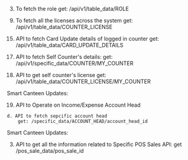 <!-- Smart Canteen Updates:

 1. API to operate on Canteen Data
    Note: Register only one Canteen into the system
    a. To register new Canteen
        post: /api/v1/canteen_ops/insert
        payload: {
            "canteen_name":"canteen_name",
            "address":"address",
            "registered_on":"27-01-2023",
            "contact_person":"contacat_person",
            "contact_number":"contacta_sumber",
            "email": "emaisla",
            "gst_no":"gst_no" //non-mandatory
        }
    
    b. To update the canteen
        post: /api/v1/canteen_ops/update
        payload: {
            "canteen_id: 1
            "canteen_name":"canteen_name",
            "address":"address",
            "registered_on":"27-01-2023",
            "contact_person":"contacat_person",
            "contact_number":"contacta_sumber",
            "email": "emaisla",
            "gst_no":"gst_no" //non-mandatory
        } 

 2. To fetch registered canteen
    get: /api/v1/table_data/CANTEEN -->

3. To fetch the role
    get: /api/v1/table_data/ROLE

<!-- 4. API to operate on Counter Data //Done
    a. To register a new Counter
        post: /api/v1/counter_ops/insert
        payload: {
            "school_name": "new school name",
            "counter_name": "new counter name",
            "counter_address": "new counter address",
            "contact_person": "new_newperason",
            "contact_number": "new_newphasaaphph",
            "email": "new_newraamaaeailss@gmail.com",
            "role_id": 1
        }

    b. To update the counter data //Done
        post: /api/v1/counter_ops/update
        payload: {
            "school_name": "new school name",
            "counter_name": "new counter name",
            "counter_address": "new counter address",
            "contact_person": "new_newperason",
            "contact_number": "new_newphasaaphph",
            "email": "new_newraamaaeailss@gmail.com",
            "role_id": 1,
            "counter_id":1
        } 

5. To fetch the counters //Done
    get: /api/v1/table_data/COUNTER

6. To fetch specific counter //Done
    get: /api/v1/specific_data/COUNTER/counter_id

7. Assign license to a counter //Done
    post: /api/v1/license_ops/insert
    payload: {
        "counter_id":1,
        "license_start_date":"29-01-2023",
        "no_of_days":365
    }

8. To fetch the assigned license to a specific counter //Done
    get: /api/v1/specific_data/COUNTER_LICENSE/counter_id -->

9. To fetch all the licenses across the system
    get: /api/v1/table_data/COUNTER_LICENSE
    

<!-- To be implemented on GUI: 

 10. To login
    post: /api/v1/user_login
    payload: {
        "username":"counter1@canteen.com",
        "password":"counter1@canteen.com"
    } 

 11. To fetch Member type
    get: /api/v1/table_data/MEMBER_TYPE 

 12. Member Operations: To operate on Member Data
    a. To insert new Member:
        post: /api/v1/member_ops/insert
        payload: {
        "counter_id": 1,
        "member_data":[
            {
                "card_number":"74475537390123",
                "full_name" :"full_name",
                "gender" :"gender",
                "phone_number" :"newphone_number", //non-madatory
                "parents_ph" :"newparents_ph",
                "dob" :"30-01-1998",
                "email" :"email@gmail.com", //non-madatory
                "class_name" :"new_class_name", //non-madatory
                "division_name" :"new_division_name", //non-madatory
                "hostel_details" :"new_hostel_details", //non-madatory
                "member_type_id" :1,
                "address" :"new address", //non-madatory
                "opening_balance" :0
            },
            {
                "card_number":"74475537390123",
                "full_name" :"1full_name",
                "gender" :"1gender",
                "phone_number" :"newphone_number", //non-madatory
                "parents_ph" :"newparents_ph",
                "dob" :"30-01-1998",
                "email" :"email@gmail.com", //non-madatory
                "class_name" :"new_class_name", //non-madatory
                "division_name" :"new_division_name", //non-madatory
                "hostel_details" :"new_hostel_details", //non-madatory
                "member_type_id" :1,
                "address" :"new address", //non-madatory
                "opening_balance" :1
            }
        ]
    }
    
    b. To update Member:
        post: /api/v1/member_ops/update
        payload: {
            "member_id":4,
            "full_name" :"newfull_name",
            "gender" :"newgender",
            "phone_number" :"newphone_number", //non-madatory
            "parents_ph" :"newparents_ph",
            "dob" :"30-01-1998",
            "email" :"email@gmail.com", //non-madatory
            "class_name" :"new_class_name", //non-madatory
            "division_name" :"new_division_name", //non-madatory
            "hostel_details" :"new_hostel_details", //non-madatory
            "member_type_id" :1,
            "address" :"new address" //non-madatory
        } 
 
    c. To update the card number
        post: /card_update
        payload : {
            "member_id":1,
            "card_number":"New Card Number",
            "reason": "Card Lost"
        } 
        
         d. To delete Member:
        post: /api/v1/member_ops/delete
        payload:{
            "member_id":4
        }

 13. API to fetch Specific Member data:
    get: /api/v1/specific_data/MEMBER/member_id

14. API to fetch Card Update details of specific member
    get: /api/v1/table_data/CARD_UPDATE_DETAILS/member_id -->

15. API to fetch Card Update details of logged in counter
    get: /api/v1/table_data/CARD_UPDATE_DETAILS

<!-- 16. API to fetch all the members in the Counter:
        get: /api/v1/table_data/MEMBER -->

17. API to fetch Self Counter's details:
    get: /api/v1/specific_data/COUNTER/MY_COUNTER

18. API to get self counter's license
    get: /api/v1/table_data/COUNTER_LICENSE/MY_COUNTER

Smart Canteen Updates:

19. API to Operate on Income/Expense Account Head
   <!--  a. To create new Account Head
        post: /account_head_ops/insert
        payload:{
                    "account_name":"SBAAI BANK",
                    "opening_balance" : 100,
                    "isExpenseHead" : 0
                }
    
    b. To update Account Head Name
        post: /account_head_ops/update
        payload:{
                    "account_head_id" : 1,
                    "account_name":"SBAAI BANK"
                } 
    
    c. To delete account head
        post: /account_head_ops/delete
        payload:{
            "account_head_id" : 1,
        } 
    20. API to fetch Account head details
     a. API to fetch all account heads
        get: /table_data/ACCOUNT_HEAD

    b. API to fetch only Income account head
        get: /table_data/INCOME_ACCOUNT_HEAD
    
    c. API to fetch only Expense account head
        get: /table_data/EXPENSE_ACCOUNT_HEAD -->
    
    d. API to fetch sepcific account head
        get: /specific_data/ACCOUNT_HEAD/account_head_id

<!-- 21. API to Operate on Transactions
    a. To refill member's wallet balance
        post: /transaction_ops/MEMBER_WALLET_REFILL
        payload: {
                    "member_id" : 1,
                    "txn_amount" : 100,
                    "txn_date" : "04-02-2023",
                    "txn_discount" : 0, //non-mandatory
                    "payment_mode" : "Mode",
                    "payment_ref" : "Payment Ref", //non-mandatory
                    "user_comments" : "user comments", //non-mandatory
                    "account_head_id" : 3 //this should be income account head
                }
    
    b. To take amount credit to income account head
        post: /transaction_ops/ACC_HEAD_INCOME_CREDIT
        payload: {
                    "txn_amount" : 100,
                    "txn_date" : "04-02-2023",
                    "txn_discount" : 0, //non-mandatory
                    "payment_mode" : "Mode",
                    "payment_ref" : "Payment Ref",
                    "user_comments" : "user comments",
                    "account_head_id" : 3
                }
    
    c. To transfer the amount from income account to expense account, i.e. Expense Entry
        post: /transaction_ops/EXPENSE_ENTRY
        payload: {
                    "source_head_id": 3,
                    "destination_head_id": 2,
                    "txn_amount" : 100,
                    "txn_date" : "04-02-2023",
                    "txn_discount" : 0, //non-mandatory
                    "payment_mode" : "Mode",
                    "payment_ref" : "Payment Ref",
                    "user_comments" : "user comments"  
                } -->

Smart Canteen Updates:

<!-- 1. API to retrieve member information by card number
    get: specific_data/MEMBER_DATA/card_number -->

<!-- 2. Retrieving transaction data
    a. Member related transaction
        API: post /transaction_data/MEMBER_TRANSACTIONS
        payload: {
            "member_id":1,
            "start_date":"04-02-2023",
            "end_date":"07-02-2023"
        }
    b. Account related transactions
        API: /transaction_data/ACCOUNT_HEAD_TRANSACTIONS
        payload: {
            "account_head_id":1,
            "start_date":"04-02-2023",
            "end_date":"07-02-2023"
        }
    c. API to fetch all the transactions
        API: /transaction_data/ALL_TRANSACTIONS
        payload: {
            "start_date":"04-02-2023",
            "end_date":"07-02-2023"
        }
    Note:
        1. All three parameters in payload are non-mandatory (Consider this note for 2.a, 2.b, 2.c)
        2. Remove date filters to receive all transactions for Member/Account/All transactions (Consider this note for 2.a, 2.b, 2.c)
        3. Remove ID filters to receive the transactions within date irrespective of member/account head (Consider this note for 2.a & 2.b) -->

<!-- 1. API to operate on different items options:{UOM, GST_SLAB, POS_MAIN_CATEGORY}, operation:{insert, update, delete}
    API: post /item_ops/options/operation
    payload:{
        "item_name":"15",
        "item_id":2, // mandatory to update & delete
        "counter_id":3 //non-mandatory
    }

2. API to fetch different items
    API: get /table_data/{UOM, GST_SLAB, POS_PARTICULAR, POS_MAIN_CATEGORY}

3. API to fetch specific data items
    API: get /specific_data/{UOM, GST_SLAB, POS_PARTICULAR, POS_MAIN_CATEGORY}/item_id

4. To operate on POS Particular
    a. API to insert new POS Particular
        API: post /pos_particular_ops/insert
        payload:{
            "name"             : "naaame", //mandatory
            "uom_id"           : 1, //mandatory
            "hsn_code"         : "hsn_code",
            "gst_slab_id"      : 1,
            "discount_amt"     : 0,
            "discount_per"     : 1,
            "isExclusiveGst"   : 1,
            "rate"             : 12, //mandatory
            "main_category_id" : 1,
            "counter_id"       : 1
        }

    b. API to update POS Particular
        API: post /pos_particular/update
        payload:{
            "id"               : 4, //mandatory
            "name"             : "naaame", //mandatory
            "uom_id"           : 1, //mandatory
            "hsn_code"         : "hsn_code",
            "gst_slab_id"      : 1,
            "discount_amt"     : 0,
            "discount_per"     : 1,
            "isExclusiveGst"   : 1,
            "rate"             : 12, //mandatory
            "main_category_id" : 1,
            "counter_id"       : 1
        }

5. To fetch POS Particular
    a. API to fetch All particulars
        API: get /table_data/POS_PARTICULAR
    
    b. API to fetch specific particular data
        API: get /specific_data/POS_PARTICULAR/particular_id -->

<!-- Smart Canteen Updates:

1. API to mark the POS Sales
    Note: POS Sales can be made for both Registered & Non-Registered Members
    a. API to mark POS Sales for Non-Registered Members
        API: post /mark_pos_sales
            payload: {
                        "customer_name": "Chetan",
                        "customer_ph": "",
                        "sale_date": "13-02-2023", //mandatory
                        "member_id": null,
                        "account_head_id":1, //this is mandatory & should be income account head to recieve the amount paid by Non Registered Member
                        "payment_mode": "",
                        "payment_ref": "",
                        "service_charge_per": 0,
                        "service_charge_amt": 0,
                        "packaging_amt": 0,
                        "sales_array": [
                            {
                                "id": 1, //mandatory
                                "actual_discount_amt": "10.00",
                                "actual_discount_per": "0.00",
                                "sale_qty": 1, //mandatory
                                "sale_rate": 121 //mandatory
                            }
                        ]
                    }
    b. API to mark POS Sales for Registered Members
        API: post /mark_pos_sales
            payload: {
                        "customer_name": "",
                        "customer_ph": "",
                        "sale_date": "13-02-2023", //mandatory
                        "member_id": 1, //mandatory
                        "account_head_id":null,
                        "payment_mode": "",
                        "payment_ref": "",
                        "service_charge_per": 0,
                        "service_charge_amt": 0,
                        "packaging_amt": 0,
                        "sales_array": [
                            {
                                "id": 1, //mandatory
                                "actual_discount_amt": "10.00",
                                "actual_discount_per": "0.00",
                                "sale_qty": 1, //mandatory
                                "sale_rate": 121 //mandatory
                            }
                        ]
                    }

2. API to fetch the POS Sales List
    API: get /table_data/POS_SALES -->

3. API to get all the information related to Specific POS Sales
    API: get /pos_sale_data/pos_sale_id
